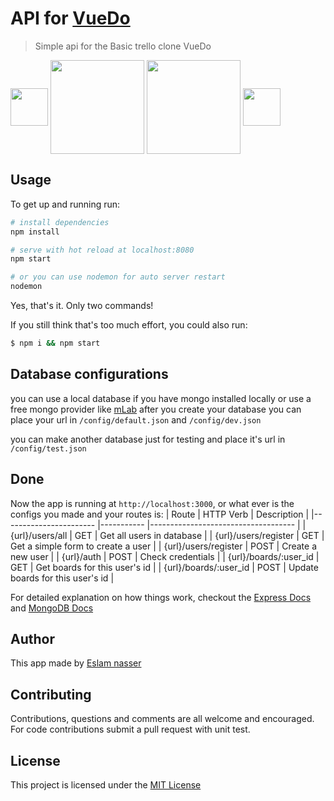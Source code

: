# API for [VueDo](https://github.com/Eslam-nasser-wd/vue-trello-clone)
> Simple api for the Basic trello clone VueDo

[<img width="60" align="middle" src="https://cdn.rawgit.com/gilbarbara/logos/e7b1dc2666c3dabe6c1276abd0a767b6ebd6af43/logos/nodejs-icon.svg">](https://nodejs.org)
[<img width="150" align="middle" src="https://cdn.worldvectorlogo.com/logos/mongodb.svg">](https://nodejs.org)
[<img width="150" align="middle" src="https://camo.githubusercontent.com/b0c9dc0e2f5bcd190403159a24d4a541e496e30a/68747470733a2f2f636f6c69676f2e696f2f696d616765732f657870726573732e737667">](https://nodejs.org)
[<img width="60" align="middle" src="https://s3-us-west-2.amazonaws.com/svgporn.com/logos/mocha.svg">](https://nodejs.org)
## Usage
To get up and running run:
``` bash
# install dependencies
npm install

# serve with hot reload at localhost:8080
npm start

# or you can use nodemon for auto server restart
nodemon
```
Yes, that's it. Only two commands!

If you still think that's too much effort, you could also run:
``` bash
$ npm i && npm start
```
## Database configurations
you can use a local database if you have mongo installed locally or use a free mongo provider like [mLab](mlab.com)
after you create your database you can place your url in `/config/default.json` and `/config/dev.json`

you can make another database just for testing and place it's url in `/config/test.json`

## Done
Now the app is running at `http://localhost:3000`, or what ever is the configs you made
and your routes is:
| Route                 	| HTTP Verb 	| Description                        	|
|-----------------------	|-----------	|------------------------------------	|
| {url}/users/all       	| GET       	| Get all users in database          	|
| {url}/users/register  	| GET       	| Get a simple form to create a user 	|
| {url}/users/register  	| POST      	| Create a new user                  	|
| {url}/auth            	| POST      	| Check credentials                  	|
| {url}/boards/:user_id 	| GET       	| Get boards for this user's id      	|
| {url}/boards/:user_id 	| POST      	| Update boards for this user's id   	|

For detailed explanation on how things work, checkout the [Express Docs](https://expressjs.com/en/api.html) and [MongoDB Docs](https://docs.mongodb.com/)

## Author
This app made by [Eslam nasser](https://www.facebook.com/Eslam.nasser.yousef)

## Contributing

Contributions, questions and comments are all welcome and encouraged. For code contributions submit a pull request with unit test.

## License
This project is licensed under the [MIT License](https://en.wikipedia.org/wiki/MIT_License)
